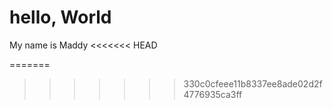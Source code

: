 # hello, World

My name is Maddy
<<<<<<< HEAD


=======
>>>>>>> 330c0cfeee11b8337ee8ade02d2f4776935ca3ff
